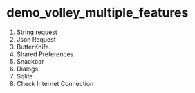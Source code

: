 # demo_volley_multiple_features

1) String request
2) Json Request
3) ButterKnife.
4) Shared Preferences
5) Snackbar
6) Dialogs
7) Sqlite
8) Check Internet Connection
